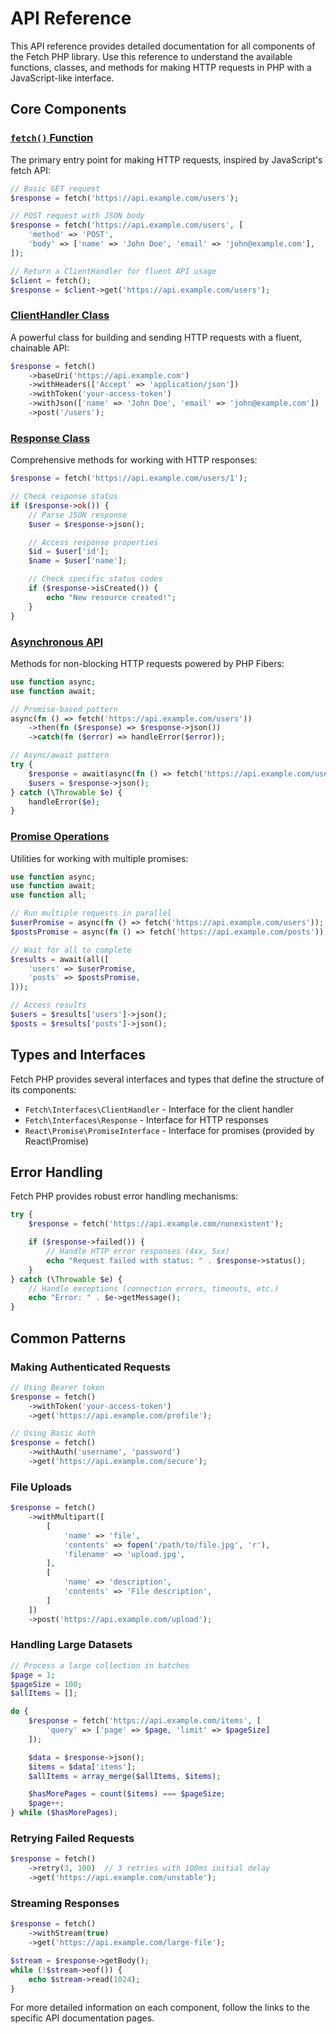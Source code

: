 # API Reference

This API reference provides detailed documentation for all components of the Fetch PHP library. Use this reference to understand the available functions, classes, and methods for making HTTP requests in PHP with a JavaScript-like interface.

## Core Components

### [`fetch()` Function](./fetch.md)

The primary entry point for making HTTP requests, inspired by JavaScript's fetch API:

```php
// Basic GET request
$response = fetch('https://api.example.com/users');

// POST request with JSON body
$response = fetch('https://api.example.com/users', [
    'method' => 'POST',
    'body' => ['name' => 'John Doe', 'email' => 'john@example.com'],
]);

// Return a ClientHandler for fluent API usage
$client = fetch();
$response = $client->get('https://api.example.com/users');
```

### [ClientHandler Class](./client-handler.md)

A powerful class for building and sending HTTP requests with a fluent, chainable API:

```php
$response = fetch()
    ->baseUri('https://api.example.com')
    ->withHeaders(['Accept' => 'application/json'])
    ->withToken('your-access-token')
    ->withJson(['name' => 'John Doe', 'email' => 'john@example.com'])
    ->post('/users');
```

### [Response Class](./response.md)

Comprehensive methods for working with HTTP responses:

```php
$response = fetch('https://api.example.com/users/1');

// Check response status
if ($response->ok()) {
    // Parse JSON response
    $user = $response->json();

    // Access response properties
    $id = $user['id'];
    $name = $user['name'];

    // Check specific status codes
    if ($response->isCreated()) {
        echo "New resource created!";
    }
}
```

### [Asynchronous API](./asynchronous.md)

Methods for non-blocking HTTP requests powered by PHP Fibers:

```php
use function async;
use function await;

// Promise-based pattern
async(fn () => fetch('https://api.example.com/users'))
    ->then(fn ($response) => $response->json())
    ->catch(fn ($error) => handleError($error));

// Async/await pattern
try {
    $response = await(async(fn () => fetch('https://api.example.com/users')));
    $users = $response->json();
} catch (\Throwable $e) {
    handleError($e);
}
```

### [Promise Operations](./promise-operations.md)

Utilities for working with multiple promises:

```php
use function async;
use function await;
use function all;

// Run multiple requests in parallel
$userPromise = async(fn () => fetch('https://api.example.com/users'));
$postsPromise = async(fn () => fetch('https://api.example.com/posts'));

// Wait for all to complete
$results = await(all([
    'users' => $userPromise,
    'posts' => $postsPromise,
]));

// Access results
$users = $results['users']->json();
$posts = $results['posts']->json();
```

## Types and Interfaces

Fetch PHP provides several interfaces and types that define the structure of its components:

- `Fetch\Interfaces\ClientHandler` - Interface for the client handler
- `Fetch\Interfaces\Response` - Interface for HTTP responses
- `React\Promise\PromiseInterface` - Interface for promises (provided by React\Promise)

## Error Handling

Fetch PHP provides robust error handling mechanisms:

```php
try {
    $response = fetch('https://api.example.com/nonexistent');

    if ($response->failed()) {
        // Handle HTTP error responses (4xx, 5xx)
        echo "Request failed with status: " . $response->status();
    }
} catch (\Throwable $e) {
    // Handle exceptions (connection errors, timeouts, etc.)
    echo "Error: " . $e->getMessage();
}
```

## Common Patterns

### Making Authenticated Requests

```php
// Using Bearer token
$response = fetch()
    ->withToken('your-access-token')
    ->get('https://api.example.com/profile');

// Using Basic Auth
$response = fetch()
    ->withAuth('username', 'password')
    ->get('https://api.example.com/secure');
```

### File Uploads

```php
$response = fetch()
    ->withMultipart([
        [
            'name' => 'file',
            'contents' => fopen('/path/to/file.jpg', 'r'),
            'filename' => 'upload.jpg',
        ],
        [
            'name' => 'description',
            'contents' => 'File description',
        ]
    ])
    ->post('https://api.example.com/upload');
```

### Handling Large Datasets

```php
// Process a large collection in batches
$page = 1;
$pageSize = 100;
$allItems = [];

do {
    $response = fetch('https://api.example.com/items', [
        'query' => ['page' => $page, 'limit' => $pageSize]
    ]);

    $data = $response->json();
    $items = $data['items'];
    $allItems = array_merge($allItems, $items);

    $hasMorePages = count($items) === $pageSize;
    $page++;
} while ($hasMorePages);
```

### Retrying Failed Requests

```php
$response = fetch()
    ->retry(3, 100)  // 3 retries with 100ms initial delay
    ->get('https://api.example.com/unstable');
```

### Streaming Responses

```php
$response = fetch()
    ->withStream(true)
    ->get('https://api.example.com/large-file');

$stream = $response->getBody();
while (!$stream->eof()) {
    echo $stream->read(1024);
}
```

For more detailed information on each component, follow the links to the specific API documentation pages.
